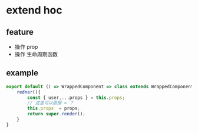 # extend hoc


## feature
- 操作 prop
- 操作 生命周期函数

## example
```js
export default () => WrappedComponent => class extends WrappedComponent{
    redner(){
        const { user,...props } = this.props;
        // 这里可以直接 = ？
        this.props  = props;
        return super.render();
    }
}
```

